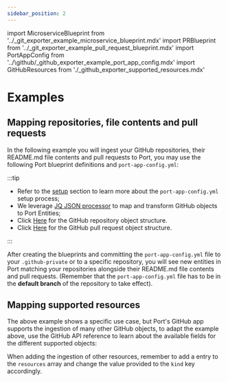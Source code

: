 ```yaml
---
sidebar_position: 2
---
```


import MicroserviceBlueprint from '../\_git_exporter_example_microservice_blueprint.mdx'
import PRBlueprint from '../\_git_exporter_example_pull_request_blueprint.mdx'
import PortAppConfig from '../\github/\_github_exporter_example_port_app_config.mdx'
import GitHubResources from './\_github_exporter_supported_resources.mdx'

# Examples

## Mapping repositories, file contents and pull requests

In the following example you will ingest your GitHub repositories, their README.md file contents and pull requests to Port, you may use the following Port blueprint definitions and `port-app-config.yml`:

<MicroserviceBlueprint/>

<PRBlueprint/>

<PortAppConfig/>

:::tip

- Refer to the [setup](github.md#setup) section to learn more about the `port-app-config.yml` setup process;
- We leverage [JQ JSON processor](https://stedolan.github.io/jq/manual/) to map and transform GitHub objects to Port Entities;
- Click [Here](https://docs.github.com/en/rest/repos/repos#get-a-repository) for the GitHub repository object structure.
- Click [Here](https://docs.github.com/en/rest/pulls/pulls#get-a-pull-request) for the GitHub pull request object structure.

:::

After creating the blueprints and committing the `port-app-config.yml` file to your `.github-private` or to a specific repository, you will see new entities in Port matching your repositories alongside their README.md file contents and pull requests. (Remember that the `port-app-config.yml` file has to be in the **default branch** of the repository to take effect).

## Mapping supported resources

The above example shows a specific use case, but Port's GitHub app supports the ingestion of many other GitHub objects, to adapt the example above, use the GitHub API reference to learn about the available fields for the different supported objects:

<GitHubResources/>

When adding the ingestion of other resources, remember to add a entry to the `resources` array and change the value provided to the `kind` key accordingly.
